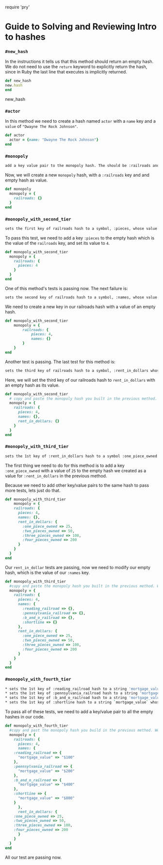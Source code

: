 require 'pry'
# Guide to Solving and Reviewing Intro to hashes

### `#new_hash`

In the instructions it tells us that this method should return an empty hash. We do not need to use the `return` keyword to explicitly return the hash, since in Ruby the last line that executes is implicitly returned.

```ruby
def new_hash
new.hash
end
```
new_hash

### `#actor`

In this method we need to create a hash named `actor` with a `name` key and a `value` of `"Dwayne The Rock Johnson"`.


```ruby
def actor
  actor = {name: "Dwayne The Rock Johnson"}
end
```

### `#monopoly`

```bash
add a key value pair to the monopoly hash. The should be :railroads and the value should be an empty hash (FAILED - 1)
```
Now, we will create a new `monopoly` hash, with a `:railroads` key and and empty hash as value.

```ruby
def monopoly
  monopoly = {
    railroads: {}
  }
end
```

### `#monopoly_with_second_tier`

```bash
sets the first key of railroads hash to a symbol, :pieces, whose value is the integer 4 (FAILED - 1)
```

To pass this test, we need to add a key `:pieces` to the empty hash which is the value of the `railroads` key, and set its value to `4`. 

```ruby
def monopoly_with_second_tier
  monopoly = {
    railroads: {
      pieces: 4
    }
  }
end
```
One of this method's tests is passing now. The next failure is: 

```bash
sets the second key of railroads hash to a symbol, :names, whose value is an empty hash (FAILED - 1)
```
We need to create a new key in our railroads hash with a value of an empty hash.

```ruby
def monopoly_with_second_tier
	monopoly = {
		railroads: {
			pieces: 4, 
			names: {}
		}
	}
end
```
Another test is passing. The last test for this method is:

```bash
sets the third key of railroads hash to a symbol, :rent_in_dollars whose value is an empty hash (FAILED - 1)
```
Here, we will set the third key of our railroads hash to `rent_in_dollars` with an empty hash as its value.

```ruby
def monopoly_with_second_tier
  # copy and paste the monopoly hash you built in the previous method. We're going to add stuff to it here!
  monopoly = {
    railroads: {
      pieces: 4, 
      names: {}, 
      rent_in_dollars: {}
    }
  }
end
```

### `#monopoly_with_third_tier`

```bash
sets the 1st key of :rent_in_dollars hash to a symbol :one_piece_owned whose value is the integer 25 (FAILED - 1)
```
The first thing we need to do for this method is to add a key `:one_piece_owned` with a value of `25` to the empty hash we created as a value for `:rent_in_dollars` in the previous method.

Because we need to add other key/value pairs to the same hash to pass more tests, lets just do that.

```ruby
def monopoly_with_third_tier
	monopoly = {
    railroads: {
      pieces: 4, 
      names: {}, 
      rent_in_dollars: {
        :one_piece_owned => 25, 
        :two_pieces_owned => 50, 
        :three_pieces_owned => 100, 
        :four_pieces_owned => 200
      }
    }
  }
end
```
Our `rent_in_dollar` tests are passing, now we need to modify our empty hash, which is the value of our `:names` key.

```ruby
def monopoly_with_third_tier
  #copy and paste the monopoly hash you built in the previous method. We're going to add stuff to it here!
  monopoly = {
    railroads: {
      pieces: 4, 
      names: {
        :reading_railroad => {}, 
        :pennsylvania_railroad => {}, 
        :b_and_o_railroad => {}, 
        :shortline => {}
      }, 
      rent_in_dollars: {
        :one_piece_owned => 25, 
        :two_pieces_owned => 50, 
        :three_pieces_owned => 100, 
        :four_pieces_owned => 200
      }
    }
  }
end
```

### `#monopoly_with_fourth_tier`

```bash
* sets the 1st key of :reading_railroad hash to a string 'mortgage_value' whose value is a string $100 (FAILED - 1)
* sets the 1st key of :pennsylvania_railroad hash to a string 'mortgage_value' whose value is a string $200 (FAILED - 2)
* sets the 1st key of :b_and_o_railroad hash to a string 'mortgage_value' whose value is a string $400 (FAILED - 3)
* sets the 1st key of :shortline hash to a string `mortgage_value` whose value is a string $800 (FAILED - 4)
```


To pass all of these tests, we need to add a key/value pair to all the empty hashes in our code.

```ruby
def monopoly_with_fourth_tier
  #copy and past the monopoly hash you build in the previous method. We're going to add stuff to it here!
  monopoly = {
    railroads: {
      pieces: 4, 
      names: {
	:reading_railroad => { 
	  "mortgage_value" => "$100"
	}, 
	:pennsylvania_railroad => { 
	  "mortgage_value" => "$200"
	}, 
	:b_and_o_railroad => { 
	  "mortgage_value" => "$400"
	}, 
	:shortline => { 
	  "mortgage_value" => "$800"
	}
      }, 
      rent_in_dollars: {
	:one_piece_owned => 25, 
	:two_pieces_owned => 50, 
	:three_pieces_owned => 100, 
	:four_pieces_owned => 200
      }
    }
  }
end
```

All our test are passing now.
